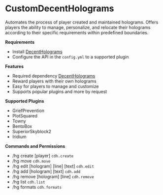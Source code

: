 # CustomDecentHolograms
Automates the process of player created and maintained holograms. Offers players the ability to manage, personalize, and relocate their holograms according to their specific requirements within predefined boundaries.

**Requirements**
- Install [DecentHolograms](https://www.spigotmc.org/resources/decentholograms-1-8-1-20-1-papi-support-no-dependencies.96927/)
- Configure the API in the `config.yml` to a supported plugin

**Features**
- Required dependency [DecentHolograms](https://www.spigotmc.org/resources/decentholograms-1-8-1-20-1-papi-support-no-dependencies.96927/)
- Reward players with their own holograms
- Easy for players to manage and customize
- Supports popular plugins and more by request

**Supported Plugins**
- GriefPrevention
- PlotSquared
- Towny
- BentoBox
- SuperiorSkyblock2
- Iridium

**Commands and Permissions**
- /hg create [player] `cdh.create`
- /hg move `cdh.move`
- /hg edit [hologram] [line] [text] `cdh.edit`
- /hg add [hologram] [text] `cdh.add`
- /hg remove [hologram] [line] `cdh.remove`
- /hg list `cdh.list`
- /hg formats `cdh.formats`
